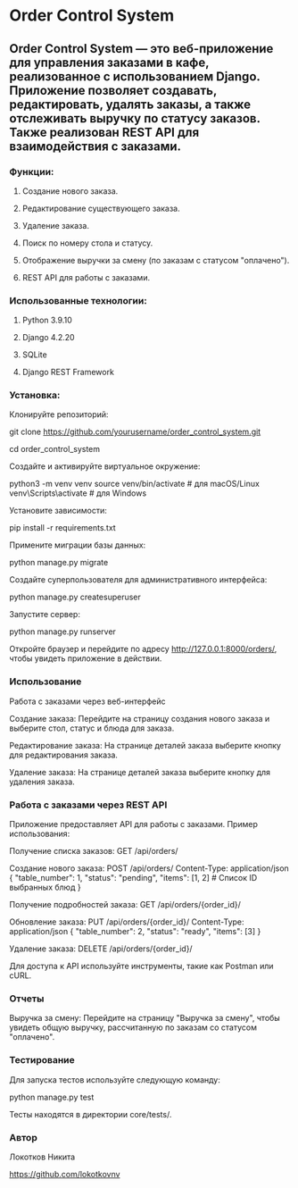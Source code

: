 # Order Control System

## Order Control System — это веб-приложение для управления заказами в кафе, реализованное с использованием Django. Приложение позволяет создавать, редактировать, удалять заказы, а также отслеживать выручку по статусу заказов. Также реализован REST API для взаимодействия с заказами.

### Функции:

1. Создание нового заказа.

2. Редактирование существующего заказа.

3. Удаление заказа.

4. Поиск по номеру стола и статусу.

5. Отображение выручки за смену (по заказам с статусом "оплачено").

6. REST API для работы с заказами.

### Использованные технологии: 

1. Python 3.9.10

2. Django 4.2.20

3. SQLite

4. Django REST Framework

### Установка:

Клонируйте репозиторий:

git clone https://github.com/yourusername/order_control_system.git 

cd order_control_system

Создайте и активируйте виртуальное окружение:

python3 -m venv venv source venv/bin/activate # для macOS/Linux venv\Scripts\activate # для Windows

Установите зависимости:

pip install -r requirements.txt

Примените миграции базы данных:

python manage.py migrate

Создайте суперпользователя для административного интерфейса:

python manage.py createsuperuser

Запустите сервер:

python manage.py runserver

Откройте браузер и перейдите по адресу http://127.0.0.1:8000/orders/, чтобы увидеть приложение в действии.

### Использование

Работа с заказами через веб-интерфейс

Создание заказа: Перейдите на страницу создания нового заказа и выберите стол, статус и блюда для заказа.

Редактирование заказа: На странице деталей заказа выберите кнопку для редактирования заказа.

Удаление заказа: На странице деталей заказа выберите кнопку для удаления заказа.

### Работа с заказами через REST API

Приложение предоставляет API для работы с заказами. Пример использования:

Получение списка заказов: GET /api/orders/

Создание нового заказа: POST /api/orders/ Content-Type: application/json { "table_number": 1, "status": "pending", "items": [1, 2] # Список ID выбранных блюд }

Получение подробностей заказа: GET /api/orders/{order_id}/

Обновление заказа: PUT /api/orders/{order_id}/ Content-Type: application/json { "table_number": 2, "status": "ready", "items": [3] }

Удаление заказа: DELETE /api/orders/{order_id}/

Для доступа к API используйте инструменты, такие как Postman или cURL.

### Отчеты

Выручка за смену: Перейдите на страницу "Выручка за смену", чтобы увидеть общую выручку, рассчитанную по заказам со статусом "оплачено".

### Тестирование

Для запуска тестов используйте следующую команду:

python manage.py test

Тесты находятся в директории core/tests/.

### Автор

Локотков Никита

https://github.com/lokotkovnv

